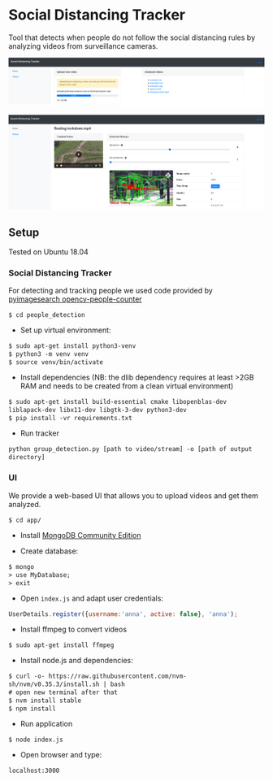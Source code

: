 # Social Distancing Tracker
Tool that detects when people do not follow the social distancing rules by analyzing videos from
surveillance cameras.

![UI](screenshots/videos-page.png)

![UI](screenshots/video-page.png)

## Setup

Tested on Ubuntu 18.04

### Social Distancing Tracker
For detecting and tracking people we used code provided by [pyimagesearch opencv-people-counter](https://www.pyimagesearch.com/2018/08/13/opencv-people-counter/)

```shell script
$ cd people_detection
```

* Set up virtual environment:
```shell script
$ sudo apt-get install python3-venv
$ python3 -m venv venv
$ source venv/bin/activate
```
* Install dependencies (NB: the dlib dependency requires at least >2GB RAM and needs to be created from a clean
                        virtual environment)
```shell script
$ sudo apt-get install build-essential cmake libopenblas-dev liblapack-dev libx11-dev libgtk-3-dev python3-dev
$ pip install -vr requirements.txt
```
* Run tracker
```shell script
python group_detection.py [path to video/stream] -o [path of output directory]
```

### UI
We provide a web-based UI that allows you to upload videos and get them analyzed.

```
$ cd app/
```

* Install [MongoDB Community Edition](https://docs.mongodb.com/manual/tutorial/install-mongodb-on-ubuntu/)

* Create database:
```shell script
$ mongo
> use MyDatabase;
> exit
```

* Open `index.js` and adapt user credentials:
```javascript
UserDetails.register({username:'anna', active: false}, 'anna');
```

* Install ffmpeg to convert videos
```shell script
$ sudo apt-get install ffmpeg
```

* Install node.js and dependencies:
```shell script
$ curl -o- https://raw.githubusercontent.com/nvm-sh/nvm/v0.35.3/install.sh | bash
# open new terminal after that
$ nvm install stable
$ npm install
```
* Run application
```
$ node index.js
```
* Open browser and type:
```
localhost:3000
```

